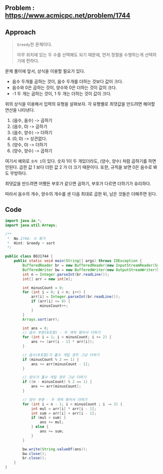 ## Problem : https://www.acmicpc.net/problem/1744

## Approach

> `Greedy`한 문제이다.
>
> 아무 위치에 있는 두 수를 선택해도 되기 때문에, 먼저 정렬을 수행하는게 선택하기에 편하다.

문제 풀이에 앞서, 상식을 이용할 필요가 있다.

- 음수 두개를 곱하는 것이, 음수 두개를 더하는 것보다 값이 크다.
- 음수와 0은 곱하는 것이, 양수와 0은 더하는 것이 값이 크다.
- -1 두 개는 곱하는 것이, 1 두 개는 더하는 것이 값이 크다.

위의 상식을 이용해서 입력의 유형을 살펴보자. 각 유형별로 최댓값을 만드려면 해야할 연산을 나타낸다.

1. (음수, 음수) -> 곱하기
2. (음수, 0) -> 곱하기
3. (음수, 양수) -> 더하기
4. (0, 0) -> 상관없다.
5. (양수, 0) -> 더하기
6. (양수, 양수) -> 곱하기

여기서 예외로 `숫자 1`이 있다. 숫자 1이 두 개있더라도, (양수, 양수) 처럼 곱하기를 하면 안된다. 곱한 값 1 보다 더한 값 2 가 더 크기 때문이다. 또한, 규칙을 보면 0은 음수로 봐도 무방하다.

최댓값을 만드려면 어쨌든 부호가 같으면 곱하기, 부호가 다르면 더하기가 유리하다. 

따라서 음수의 개수, 양수의 개수를 센 다음 최대로 곱한 뒤, 남은 것들은 더해주면 된다.

## Code

```java
import java.io.*;
import java.util.Arrays;

/**
 *  No.1744: 수 묶기
 *  Hint: Greedy + sort
 */

public class BOJ1744 {
    public static void main(String[] args) throws IOException {
        BufferedReader br = new BufferedReader(new InputStreamReader(System.in));
        BufferedWriter bw = new BufferedWriter(new OutputStreamWriter(System.out));
        int n = Integer.parseInt(br.readLine());
        int[] arr = new int[n];

        int minusCount = 0;
        for (int i = 0; i < n; i++) {
            arr[i] = Integer.parseInt(br.readLine());
            if (arr[i] <= 0) {
                minusCount++;
            }
        }
        Arrays.sort(arr);

        int ans = 0;
        // 음수 부분(0포함) - 두 개씩 묶어서 더하기
        for (int i = 1; i < minusCount; i += 2) {
            ans += (arr[i - 1] * arr[i]);
        }

        // 음수(0포함)가 홀수 개일 경우 그냥 더하기
        if (minusCount % 2 == 1) {
            ans += arr[minusCount - 1];
        }

        // 양수가 홀수 개일 경우 그냥 더하기
        if ((n - minusCount) % 2 == 1) {
            ans += arr[minusCount];
        }

        // 양수 부분 - 두 개씩 묶어서 더하기
        for (int i = n - 1; i > minusCount ; i -= 2) {
            int mul = arr[i] * arr[i - 1];
            int sum = arr[i] + arr[i - 1];
            if (mul > sum) {
                ans += mul;
            } else {
                ans += sum;
            }
        }

        bw.write(String.valueOf(ans));
        bw.close();
        br.close();
    }
}
```


